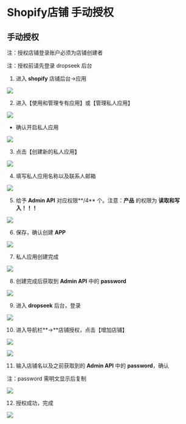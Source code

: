 # Shopify店铺 手动授权

## **手动授权**

注：授权店铺登录账户必须为店铺创建者

注：授权前请先登录 dropseek 后台

1. 进入 **shopify** 店铺后台-&gt;应用

![](../.gitbook/assets/9%20%281%29.jpeg)

2. 进入【使用和管理专有应用】或【管理私人应用】

![](../.gitbook/assets/10.jpeg)

* 确认开启私人应用

![](../.gitbook/assets/12%20%281%29.jpeg)

3. 点击【创建新的私人应用】

![](../.gitbook/assets/13%20%281%29.jpeg)

4. 填写私人应用名称以及联系人邮箱

![](../.gitbook/assets/14%20%281%29%20%281%29%20%281%29.jpeg)

5. 给予 **Admin API** 对应权限**/4** 个。注意：**产品** 的权限为 **读取和写入！！！**

![](../.gitbook/assets/quan-xian-.png)

6. 保存，确认创建 **APP**

![](../.gitbook/assets/chuang-jian-.png)

7. 私人应用创建完成

![](../.gitbook/assets/18%20%281%29.jpeg)

8. 创建完成后获取到 **Admin API** 中的 **password**

![](../.gitbook/assets/19%20%283%29%20%281%29%20%281%29.jpeg)

9. 进入 **dropseek** 后台，登录

![](../.gitbook/assets/19.jpeg)

10. 进入导航栏**-&gt;**店铺授权，点击【增加店铺】

![](../.gitbook/assets/21%20%284%29.jpeg)

![](../.gitbook/assets/shou-quan-.png)

11. 输入店铺名以及之前获取到的 **Admin API** 中的 **password**，确认

注：password 需明文显示后复制

![](../.gitbook/assets/token.png)

12. 授权成功，完成

![](../.gitbook/assets/24%20%282%29%20%281%29%20%281%29.png)


